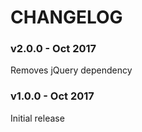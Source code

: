 # CHANGELOG

### v2.0.0 - Oct 2017
Removes jQuery dependency

### v1.0.0 - Oct 2017
Initial release
